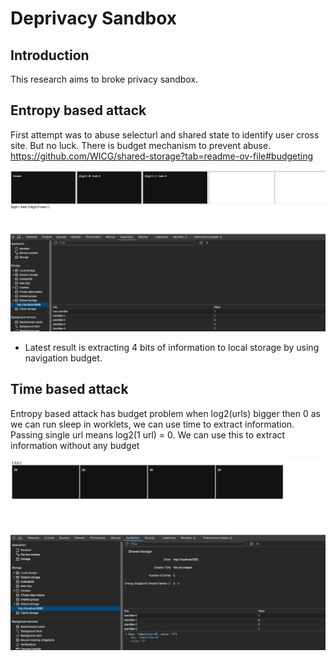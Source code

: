 # Deprivacy Sandbox

## Introduction

This research aims to broke privacy sandbox.

## Entropy based attack

First attempt was to abuse selecturl and shared state to identify user cross site. But no luck. There is budget mechanism to prevent abuse. <https://github.com/WICG/shared-storage?tab=readme-ov-file#budgeting>

![2 char identifier :d](image.png)

- Latest result is extracting 4 bits of information to local storage by using navigation budget.

## Time based attack

Entropy based attack has budget problem when log2(urls) bigger then 0 as we can run sleep in worklets, we can use time to extract information. Passing single url means log2(1 url) = 0. We can use this to extract information without any budget

![Alt text](image-1.png)

